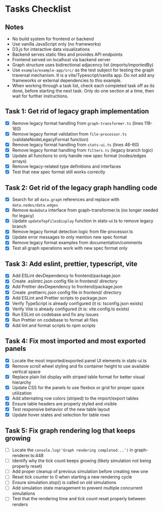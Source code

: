 # Tasks Checklist

## Notes
- No build system for frontend or backend
- Use vanilla JavaScript only (no frameworks)
- D3.js for interactive data visualizations
- Backend serves static files and provides API endpoints
- Frontend served on localhost via backend server
- Graph structure uses bidirectional adjacency list (imports/importedBy)
- Use `example/example-app/src/` as the test subject for testing the graph traversal mechanism. It is a vite/Typescript/vanilla app. Do not add any frameworks or external dependencies to this example.
- When working through a task list, check each completed task off as its done, before starting the next task. Only do one section at a time, then wait for further instructions.

## Task 1: Get rid of legacy graph implementation

- [x] Remove legacy format handling from `graph-transformer.ts` (lines 118-160)
- [x] Remove legacy format validation from `file-processor.ts` (validateNodeLegacyFormat function)
- [x] Remove legacy format handling from `stats-ui.ts` (lines 46-60)
- [x] Remove legacy format handling from `filters.ts` (legacy branch logic)
- [x] Update all functions to only handle new spec format (nodes/edges arrays)
- [x] Remove legacy-related type definitions and interfaces
- [x] Test that new spec format still works correctly

## Task 2: Get rid of the legacy graph handling code

- [x] Search for all `data.graph` references and replace with `data.nodes/data.edges`
- [x] Remove `NodeData` interface from graph-transformer.ts (no longer needed for legacy)
- [x] Update `updateTopFilesDisplay` function in stats-ui.ts to remove legacy branch
- [x] Remove legacy format detection logic from file-processor.ts
- [x] Update error messages to only mention new spec format
- [x] Remove legacy format examples from documentation/comments
- [x] Test all graph operations work with new spec format only

## Task 3: Add eslint, prettier, typescript, vite

- [x] Add ESLint devDependency to frontend/package.json
- [x] Create .eslintrc.json config file in frontend/ directory
- [x] Add Prettier devDependency to frontend/package.json  
- [x] Create .prettierrc.json config file in frontend/ directory
- [x] Add ESLint and Prettier scripts to package.json
- [x] Verify TypeScript is already configured (it is: tsconfig.json exists)
- [x] Verify Vite is already configured (it is: vite.config.ts exists)
- [x] Run ESLint on codebase and fix any issues
- [x] Run Prettier on codebase to format all files
- [x] Add lint and format scripts to npm scripts

## Task 4: Fix most imported and most exported panels

- [x] Locate the most imported/exported panel UI elements in stats-ui.ts
- [x] Remove scroll wheel styling and fix container height to use available vertical space
- [x] Replace plain list display with striped table format for better visual hierarchy
- [x] Update CSS for the panels to use flexbox or grid for proper space utilization
- [x] Add alternating row colors (striped) to the import/export tables
- [x] Ensure table headers are properly styled and visible
- [x] Test responsive behavior of the new table layout
- [x] Update hover states and selection for table rows

## Task 5: Fix graph rendering log that keeps growing

- [ ] Locate the `console.log('Graph rendering completed...')` in graph-renderer.ts:448
- [ ] Identify why the tick count keeps growing (likely simulation not being properly reset)
- [ ] Add proper cleanup of previous simulation before creating new one
- [ ] Reset tick counter to 0 when starting a new rendering cycle
- [ ] Ensure simulation.stop() is called on old simulations
- [ ] Add simulation state management to prevent multiple concurrent simulations
- [ ] Test that the rendering time and tick count reset properly between renders
